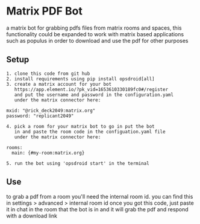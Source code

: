 # Matrix PDF Bot
a matrix bot for grabbing pdfs files from matrix rooms and spaces, 
this functionality could be expanded to work with matrix based 
applications such as populus in order to download and use the pdf for
other purposes

## Setup
    
    1. clone this code from git hub
    2. install requirements using pip install opsdroid[all]
    3. create a matrix account for your bot 
       https://app.element.io/?pk_vid=1653610330189fc0#/register
       and put the username and password in the configuration.yaml
       under the matrix connector here:

    mxid: "@rick_deck2049:matrix.org"
    password: "replicant2049"

    4. pick a room for your matrix bot to go in put the bot
       in and paste the room code in the configuation.yaml file
       under the matrix connector here:

    rooms:
      main: {#my-room:matrix.org}

    5. run the bot using 'opsdroid start' in the terminal

## Use

to grab a pdf from a room you'll need the internal room id. you can find this in settings > advanced > internal room id
once you got this code, just paste it in chat in the room that the bot is in and it will 
grab the pdf and respond with a download link

